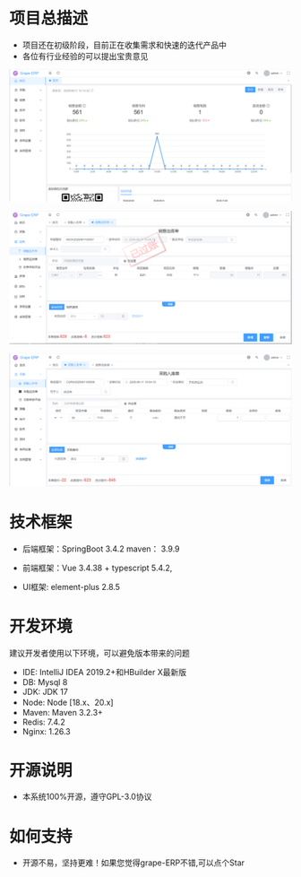 # 项目总描述
* 项目还在初级阶段，目前正在收集需求和快速的迭代产品中
* 各位有行业经验的可以提出宝贵意见


![输入图片说明](grape-admin/public/images/1.png)

![输入图片说明](grape-admin/public/images/2.png)

![输入图片说明](grape-admin/public/images/3.png)


# 技术框架
* 后端框架：SpringBoot 3.4.2
			maven： 3.9.9

* 前端框架：Vue 3.4.38 + typescript 5.4.2,
* UI框架: element-plus 2.8.5

# 开发环境
建议开发者使用以下环境，可以避免版本带来的问题
* IDE: IntelliJ IDEA 2019.2+和HBuilder X最新版
* DB: Mysql 8
* JDK: JDK 17
* Node: Node [18.x、20.x]
* Maven: Maven 3.2.3+
* Redis: 7.4.2
* Nginx: 1.26.3


# 开源说明
* 本系统100%开源，遵守GPL-3.0协议

# 如何支持
* 开源不易，坚持更难！如果您觉得grape-ERP不错,可以点个Star